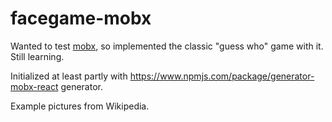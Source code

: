 # facegame-mobx
Wanted to test [mobx](https://github.com/mobxjs/mobx), so implemented the classic "guess who" game with it. Still learning.

Initialized at least partly with https://www.npmjs.com/package/generator-mobx-react generator.

Example pictures from Wikipedia.
